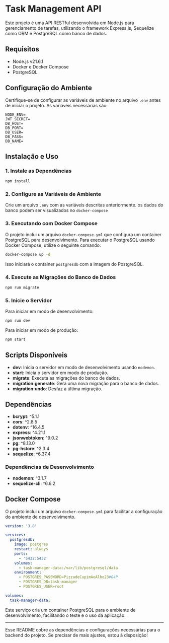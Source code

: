 # Task Management API

Este projeto é uma API RESTful desenvolvida em Node.js para gerenciamento de tarefas, utilizando o framework Express.js, Sequelize como ORM e PostgreSQL como banco de dados.

## Requisitos

- Node.js v21.6.1
- Docker e Docker Compose
- PostgreSQL

## Configuração do Ambiente

Certifique-se de configurar as variáveis de ambiente no arquivo `.env` antes de iniciar o projeto. As variáveis necessárias são:

```
NODE_ENV=
JWT_SECRET=
DB_HOST=
DB_PORT=
DB_USER=
DB_PASS=
DB_NAME=
```

## Instalação e Uso

### 1. Instale as Dependências

```sh
npm install
```

### 2. Configure as Variáveis de Ambiente

Crie um arquivo `.env` com as variáveis descritas anteriormente. os dados do banco podem ser visualizados no `docker-compose`

### 3. Executando com Docker Compose

O projeto inclui um arquivo `docker-compose.yml` que configura um container PostgreSQL para desenvolvimento. Para executar o PostgreSQL usando Docker Compose, utilize o seguinte comando:

```sh
docker-compose up -d
```

Isso iniciará o container `postgresdb` com a imagem do PostgreSQL.

### 4. Execute as Migrações do Banco de Dados

```sh
npm run migrate
```

### 5. Inicie o Servidor

Para iniciar em modo de desenvolvimento:

```sh
npm run dev
```

Para iniciar em modo de produção:

```sh
npm start
```

## Scripts Disponíveis

- **dev**: Inicia o servidor em modo de desenvolvimento usando `nodemon`.
- **start**: Inicia o servidor em modo de produção.
- **migrate**: Executa as migrações do banco de dados.
- **migration:generate**: Gera uma nova migração para o banco de dados.
- **migration:undo**: Desfaz a última migração.

## Dependências

- **bcrypt**: ^5.1.1
- **cors**: ^2.8.5
- **dotenv**: ^16.4.5
- **express**: ^4.21.1
- **jsonwebtoken**: ^9.0.2
- **pg**: ^8.13.0
- **pg-hstore**: ^2.3.4
- **sequelize**: ^6.37.4

### Dependências de Desenvolvimento

- **nodemon**: ^3.1.7
- **sequelize-cli**: ^6.6.2

## Docker Compose

O projeto inclui um arquivo `docker-compose.yml` para facilitar a configuração do ambiente de desenvolvimento.

```yaml
version: '3.8'

services:
  postgresdb:
    image: postgres
    restart: always
    ports:
      - '5432:5432'
    volumes:
      - task-manager-data:/var/lib/postgresql/data
    environment:
      - POSTGRES_PASSWORD=PizzadeCupimAoAlho23#G4P
      - POSTGRES_DB=task-manager
      - POSTGRES_USER=root

volumes:
  task-manager-data:
```

Este serviço cria um container PostgreSQL para o ambiente de desenvolvimento, facilitando o teste e o uso da aplicação.

--- 

Esse README cobre as dependências e configurações necessárias para o backend do projeto. Se precisar de mais ajustes, estou à disposição!